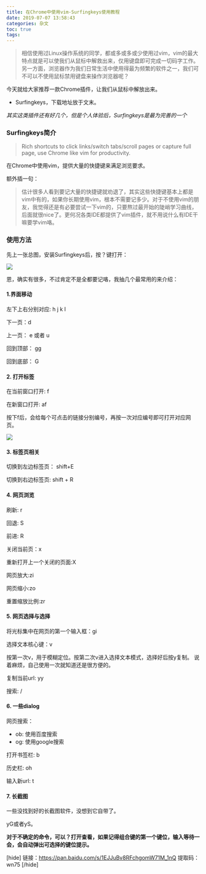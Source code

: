 ```yaml
---
title: 在Chrome中使用vim-Surfingkeys使用教程
date: 2019-07-07 13:58:43
categories: 杂文
toc: true
tags:
---
```


> 相信使用过Linux操作系统的同学，都或多或多或少使用过vim，vim的最大特点就是可以使我们从鼠标中解救出来，仅用键盘即可完成一切码字工作。另一方面，浏览器作为我们日常生活中使用得最为频繁的软件之一，我们可不可以不使用鼠标禁用键盘来操作浏览器呢？

今天就给大家推荐一款Chrome插件，让我们从鼠标中解放出来。

- Surfingkeys，下载地址放于文末。

*其实这类插件还有好几个，但是个人体验后，Surfingkeys是最为完善的一个*
<!-- more -->


### Surfingkeys简介

> Rich shortcuts to click links/switch tabs/scroll pages or capture full page, use Chrome like vim for productivity.

在Chrome中使用vim，提供大量的快捷键来满足浏览要求。

额外插一句：

> 估计很多人看到要记大量的快捷键就劝退了，其实这些快捷键基本上都是vim中有的，如果你长期使用vim，根本不需要记多少。对于不使用vim的朋友，我觉得还是有必要尝试一下vim的，只要熬过最开始的陡峭学习曲线，后面就很nice了。更何况各类IDE都提供了vim插件，就不用说什么有IDE干嘛要学vim咯。

### 使用方法

先上一张总图，安装Surfingkeys后，按？键打开：

![](https://ae01.alicdn.com/kf/HTB1EqVjXAY2gK0jSZFgq6A5OFXa2.jpg)

恩，确实有很多，不过肯定不是全都要记咯，我抽几个最常用的来介绍：

#### 1.界面移动

左下上右分别对应: h j k l

下一页：d

上一页： e 或者 u

回到顶部： gg

回到底部： G

#### 2. 打开标签

在当前窗口打开: f

在新窗口打开: af

按下f后，会给每个可点击的链接分别编号，再按一次对应编号即可打开对应网页。

![](https://ae01.alicdn.com/kf/HTB12lNgXqL7gK0jSZFBq6xZZpXat.jpg)

#### 3. 标签页相关

切换到左边标签页： shift+E

切换到右边标签页: shift + R

#### 4. 网页浏览

刷新: r

回退: S

前进: R

关闭当前页：x

重新打开上一个关闭的页面:X

网页放大:zi

网页缩小:zo

重置缩放比例:zr

#### 5. 网页选择与选择

将光标集中在网页的第一个输入框：gi

选择文本核心键：v

按第一次v，用于模糊定位。按第二次v进入选择文本模式，选择好后按y复制。 说着麻烦，自己使用一次就知道还是很方便的。

复制当前url: yy

搜索: /

#### 6. 一些dialog

网页搜索：

- ob: 使用百度搜索
- og: 使用google搜索

打开书签栏: b

历史栏: oh

输入新url: t

#### 7. 长截图

一些没找到好的长截图软件，没想到它自带了。

yG或者yS。



**对于不确定的命令，可以？打开查看，如果记得组合键的第一个键位，输入等待一会，会自动弹出可选择的键位提示。**

[hide]
链接：https://pan.baidu.com/s/1EJJuBv8RFchgomW71M_1nQ 
提取码：wn75 
[/hide]


